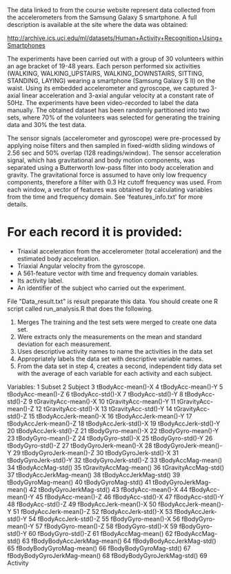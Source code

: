 
 The data linked to from the course website represent data collected from the accelerometers from the Samsung Galaxy S smartphone. A full description is available at the site where the data was obtained: 

http://archive.ics.uci.edu/ml/datasets/Human+Activity+Recognition+Using+Smartphones 

The experiments have been carried out with a group of 30 volunteers within an age bracket of 19-48 years. Each person performed six activities (WALKING, WALKING_UPSTAIRS, WALKING_DOWNSTAIRS, SITTING, STANDING, LAYING) wearing a smartphone (Samsung Galaxy S II) on the waist. Using its embedded accelerometer and gyroscope, we captured 3-axial linear acceleration and 3-axial angular velocity at a constant rate of 50Hz. The experiments have been video-recorded to label the data manually. The obtained dataset has been randomly partitioned into two sets, where 70% of the volunteers was selected for generating the training data and 30% the test data. 

The sensor signals (accelerometer and gyroscope) were pre-processed by applying noise filters and then sampled in fixed-width sliding windows of 2.56 sec and 50% overlap (128 readings/window). The sensor acceleration signal, which has gravitational and body motion components, was separated using a Butterworth low-pass filter into body acceleration and gravity. The gravitational force is assumed to have only low frequency components, therefore a filter with 0.3 Hz cutoff frequency was used. From each window, a vector of features was obtained by calculating variables from the time and frequency domain. See 'features_info.txt' for more details. 

For each record it is provided:
======================================

- Triaxial acceleration from the accelerometer (total acceleration) and the estimated body acceleration.
- Triaxial Angular velocity from the gyroscope. 
- A 561-feature vector with time and frequency domain variables. 
- Its activity label. 
- An identifier of the subject who carried out the experiment.

File "Data_result.txt" is result preparate this data. You should create one R script called run_analysis.R that does the following. 

1. Merges The training and the test sets were merged to create one data set.
2. Were extracts only the measurements on the mean and standard deviation for each measurement. 
3. Uses descriptive activity names to name the activities in the data set
4. Appropriately labels the data set with descriptive variable names. 
5. From the data set in step 4, creates a second, independent tidy data set with the average of each variable for each activity and each subject.

Variables:
1	Subset
2	Subject
3	tBodyAcc-mean()-X
4	tBodyAcc-mean()-Y
5	tBodyAcc-mean()-Z
6	tBodyAcc-std()-X
7	tBodyAcc-std()-Y
8	tBodyAcc-std()-Z
9	tGravityAcc-mean()-X
10	tGravityAcc-mean()-Y
11	tGravityAcc-mean()-Z
12	tGravityAcc-std()-X
13	tGravityAcc-std()-Y
14	tGravityAcc-std()-Z
15	tBodyAccJerk-mean()-X
16	tBodyAccJerk-mean()-Y
17	tBodyAccJerk-mean()-Z
18	tBodyAccJerk-std()-X
19	tBodyAccJerk-std()-Y
20	tBodyAccJerk-std()-Z
21	tBodyGyro-mean()-X
22	tBodyGyro-mean()-Y
23	tBodyGyro-mean()-Z
24	tBodyGyro-std()-X
25	tBodyGyro-std()-Y
26	tBodyGyro-std()-Z
27	tBodyGyroJerk-mean()-X
28	tBodyGyroJerk-mean()-Y
29	tBodyGyroJerk-mean()-Z
30	tBodyGyroJerk-std()-X
31	tBodyGyroJerk-std()-Y
32	tBodyGyroJerk-std()-Z
33	tBodyAccMag-mean()
34	tBodyAccMag-std()
35	tGravityAccMag-mean()
36	tGravityAccMag-std()
37	tBodyAccJerkMag-mean()
38	tBodyAccJerkMag-std()
39	tBodyGyroMag-mean()
40	tBodyGyroMag-std()
41	tBodyGyroJerkMag-mean()
42	tBodyGyroJerkMag-std()
43	fBodyAcc-mean()-X
44	fBodyAcc-mean()-Y
45	fBodyAcc-mean()-Z
46	fBodyAcc-std()-X
47	fBodyAcc-std()-Y
48	fBodyAcc-std()-Z
49	fBodyAccJerk-mean()-X
50	fBodyAccJerk-mean()-Y
51	fBodyAccJerk-mean()-Z
52	fBodyAccJerk-std()-X
53	fBodyAccJerk-std()-Y
54	fBodyAccJerk-std()-Z
55	fBodyGyro-mean()-X
56	fBodyGyro-mean()-Y
57	fBodyGyro-mean()-Z
58	fBodyGyro-std()-X
59	fBodyGyro-std()-Y
60	fBodyGyro-std()-Z
61	fBodyAccMag-mean()
62	fBodyAccMag-std()
63	fBodyBodyAccJerkMag-mean()
64	fBodyBodyAccJerkMag-std()
65	fBodyBodyGyroMag-mean()
66	fBodyBodyGyroMag-std()
67	fBodyBodyGyroJerkMag-mean()
68	fBodyBodyGyroJerkMag-std()
69	Activity


